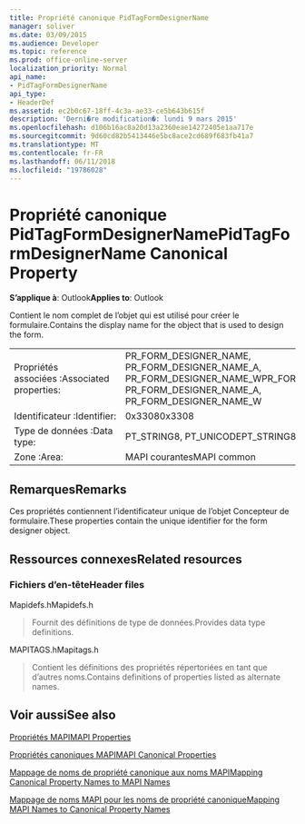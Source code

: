 ```yaml
---
title: Propriété canonique PidTagFormDesignerName
manager: soliver
ms.date: 03/09/2015
ms.audience: Developer
ms.topic: reference
ms.prod: office-online-server
localization_priority: Normal
api_name:
- PidTagFormDesignerName
api_type:
- HeaderDef
ms.assetid: ec2b0c67-18ff-4c3a-ae33-ce5b643b615f
description: 'Derni�re modification�: lundi 9 mars 2015'
ms.openlocfilehash: d106b16ac8a20d13a2360eae14272405e1aa717e
ms.sourcegitcommit: 9d60cd82b5413446e5bc8ace2cd689f683fb41a7
ms.translationtype: MT
ms.contentlocale: fr-FR
ms.lasthandoff: 06/11/2018
ms.locfileid: "19786028"
---
```

# <a name="pidtagformdesignername-canonical-property"></a><span data-ttu-id="25ccd-103">Propriété canonique PidTagFormDesignerName</span><span class="sxs-lookup"><span data-stu-id="25ccd-103">PidTagFormDesignerName Canonical Property</span></span>

  
  
<span data-ttu-id="25ccd-104">**S’applique à**: Outlook</span><span class="sxs-lookup"><span data-stu-id="25ccd-104">**Applies to**: Outlook</span></span> 
  
<span data-ttu-id="25ccd-105">Contient le nom complet de l’objet qui est utilisé pour créer le formulaire.</span><span class="sxs-lookup"><span data-stu-id="25ccd-105">Contains the display name for the object that is used to design the form.</span></span> 
  
|||
|:-----|:-----|
|<span data-ttu-id="25ccd-106">Propriétés associées :</span><span class="sxs-lookup"><span data-stu-id="25ccd-106">Associated properties:</span></span>  <br/> |<span data-ttu-id="25ccd-107">PR_FORM_DESIGNER_NAME, PR_FORM_DESIGNER_NAME_A, PR_FORM_DESIGNER_NAME_W</span><span class="sxs-lookup"><span data-stu-id="25ccd-107">PR_FORM_DESIGNER_NAME, PR_FORM_DESIGNER_NAME_A, PR_FORM_DESIGNER_NAME_W</span></span>  <br/> |
|<span data-ttu-id="25ccd-108">Identificateur :</span><span class="sxs-lookup"><span data-stu-id="25ccd-108">Identifier:</span></span>  <br/> |<span data-ttu-id="25ccd-109">0x3308</span><span class="sxs-lookup"><span data-stu-id="25ccd-109">0x3308</span></span>  <br/> |
|<span data-ttu-id="25ccd-110">Type de données :</span><span class="sxs-lookup"><span data-stu-id="25ccd-110">Data type:</span></span>  <br/> |<span data-ttu-id="25ccd-111">PT_STRING8, PT_UNICODE</span><span class="sxs-lookup"><span data-stu-id="25ccd-111">PT_STRING8, PT_UNICODE</span></span>  <br/> |
|<span data-ttu-id="25ccd-112">Zone :</span><span class="sxs-lookup"><span data-stu-id="25ccd-112">Area:</span></span>  <br/> |<span data-ttu-id="25ccd-113">MAPI courantes</span><span class="sxs-lookup"><span data-stu-id="25ccd-113">MAPI common</span></span>  <br/> |
   
## <a name="remarks"></a><span data-ttu-id="25ccd-114">Remarques</span><span class="sxs-lookup"><span data-stu-id="25ccd-114">Remarks</span></span>

<span data-ttu-id="25ccd-115">Ces propriétés contiennent l’identificateur unique de l’objet Concepteur de formulaire.</span><span class="sxs-lookup"><span data-stu-id="25ccd-115">These properties contain the unique identifier for the form designer object.</span></span> 
  
## <a name="related-resources"></a><span data-ttu-id="25ccd-116">Ressources connexes</span><span class="sxs-lookup"><span data-stu-id="25ccd-116">Related resources</span></span>

### <a name="header-files"></a><span data-ttu-id="25ccd-117">Fichiers d’en-tête</span><span class="sxs-lookup"><span data-stu-id="25ccd-117">Header files</span></span>

<span data-ttu-id="25ccd-118">Mapidefs.h</span><span class="sxs-lookup"><span data-stu-id="25ccd-118">Mapidefs.h</span></span>
  
> <span data-ttu-id="25ccd-119">Fournit des définitions de type de données.</span><span class="sxs-lookup"><span data-stu-id="25ccd-119">Provides data type definitions.</span></span>
    
<span data-ttu-id="25ccd-120">MAPITAGS.h</span><span class="sxs-lookup"><span data-stu-id="25ccd-120">Mapitags.h</span></span>
  
> <span data-ttu-id="25ccd-121">Contient les définitions des propriétés répertoriées en tant que d’autres noms.</span><span class="sxs-lookup"><span data-stu-id="25ccd-121">Contains definitions of properties listed as alternate names.</span></span>
    
## <a name="see-also"></a><span data-ttu-id="25ccd-122">Voir aussi</span><span class="sxs-lookup"><span data-stu-id="25ccd-122">See also</span></span>



[<span data-ttu-id="25ccd-123">Propriétés MAPI</span><span class="sxs-lookup"><span data-stu-id="25ccd-123">MAPI Properties</span></span>](mapi-properties.md)
  
[<span data-ttu-id="25ccd-124">Propriétés canoniques MAPI</span><span class="sxs-lookup"><span data-stu-id="25ccd-124">MAPI Canonical Properties</span></span>](mapi-canonical-properties.md)
  
[<span data-ttu-id="25ccd-125">Mappage de noms de propriété canonique aux noms MAPI</span><span class="sxs-lookup"><span data-stu-id="25ccd-125">Mapping Canonical Property Names to MAPI Names</span></span>](mapping-canonical-property-names-to-mapi-names.md)
  
[<span data-ttu-id="25ccd-126">Mappage de noms MAPI pour les noms de propriété canonique</span><span class="sxs-lookup"><span data-stu-id="25ccd-126">Mapping MAPI Names to Canonical Property Names</span></span>](mapping-mapi-names-to-canonical-property-names.md)

